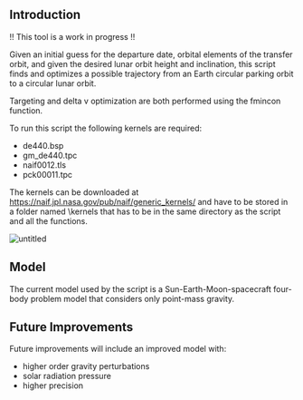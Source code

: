 ## Introduction

!! This tool is a work in progress !!

Given an initial guess for the departure date, orbital elements of the transfer orbit, and given the desired lunar orbit height and inclination, this script finds and optimizes a possible trajectory from an Earth circular parking orbit to a circular lunar orbit.

Targeting and delta v optimization are both performed using the fmincon function.

To run this script the following kernels are required:
- de440.bsp
- gm_de440.tpc
- naif0012.tls
- pck00011.tpc

The kernels can be downloaded at https://naif.jpl.nasa.gov/pub/naif/generic_kernels/ and have to be stored in a folder named \kernels that has to be in the same directory as the script and all the functions.

![untitled](https://github.com/fdilra/Earth-Moon-Direct-Transfer-Optimization-Tool/assets/153423123/c57fed7b-4728-4f1b-bc22-560d3877d522)

## Model

The current model used by the script is a Sun-Earth-Moon-spacecraft four-body problem model that considers only point-mass gravity.

## Future Improvements

Future improvements will include an improved model with:
- higher order gravity perturbations
- solar radiation pressure
- higher precision

